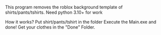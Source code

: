 This program removes the roblox background template of shirts/pants/tshirts.
Need python 3.10+ for work

How it works? Put shirt/pants/tshirt in the folder
Execute the Main.exe and done! Get your clothes in the "Done" Folder.
